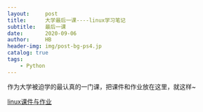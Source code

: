 ```yaml
---
layout:     post
title:      大学最后一课----linux学习笔记
subtitle:   最后一课
date:       2020-09-06
author:     HB
header-img: img/post-bg-ps4.jp
catalog: true
tags:
    - Python
---
```

作为大学被迫学的最认真的一门课，把课件和作业放在这里，就这样~

[linux课件与作业](https://drive.google.com/file/d/1UwmTc-Xuq0E1CyFniCNrrYgGBQhlVlHG/view?usp=sharing)
